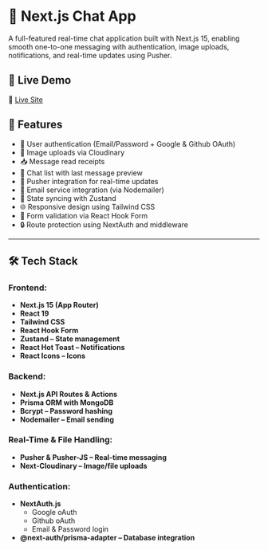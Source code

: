 # 💬 Next.js Chat App

A full-featured real-time chat application built with Next.js 15, enabling smooth one-to-one messaging with authentication, image uploads, notifications, and real-time updates using Pusher.


## 🚀 Live Demo

🔗 [Live Site](https://nextjs-chat-rho-gules-14.vercel.app/)  


## 🧩 Features

- 🔐 User authentication (Email/Password + Google & Github OAuth)
- 📸 Image uploads via Cloudinary
- 📥 Message read receipts
- 👥 Chat list with last message preview
- 📡 Pusher integration for real-time updates
- 📧 Email service integration (via Nodemailer)
- 🔄 State syncing with Zustand
- 🌐 Responsive design using Tailwind CSS
- 🧪 Form validation via React Hook Form
- 🔒 Route protection using NextAuth and middleware

---

## 🛠️ Tech Stack

### Frontend:
- **Next.js 15 (App Router)**
- **React 19**
- **Tailwind CSS**
- **React Hook Form**
- **Zustand – State management**
- **React Hot Toast – Notifications**
- **React Icons – Icons**

### Backend:
- **Next.js API Routes & Actions**
- **Prisma ORM with MongoDB**
- **Bcrypt – Password hashing**
- **Nodemailer – Email sending**

### Real-Time & File Handling:
- **Pusher & Pusher-JS – Real-time messaging**
- **Next-Cloudinary – Image/file uploads**

### Authentication:
- **NextAuth.js**
  - Google oAuth
  - Github oAuth
  - Email & Password login
- **@next-auth/prisma-adapter – Database integration**
